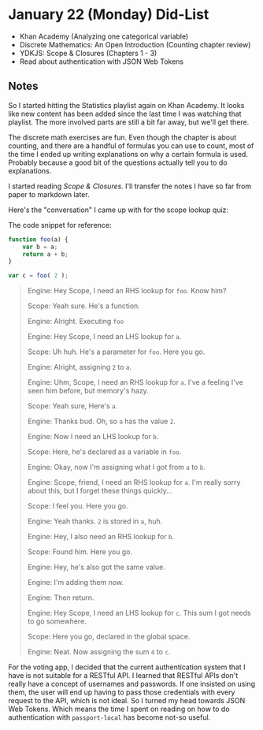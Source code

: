 # January 22 (Monday) Did-List

* Khan Academy (Analyzing one categorical variable)
* Discrete Mathematics: An Open Introduction (Counting chapter review)
* YDKJS: Scope & Closures (Chapters 1 - 3)
* Read about authentication with JSON Web Tokens

## Notes

So I started hitting the Statistics playlist again on Khan Academy. It looks
like new content has been added since the last time I was watching that
playlist. The more involved parts are still a bit far away, but we'll get there.

The discrete math exercises are fun. Even though the chapter is about counting,
and there are a handful of formulas you can use to count, most of the time I
ended up writing explanations on why a certain formula is used. Probably because
a good bit of the questions actually tell you to do explanations.

I started reading *Scope & Closures*. I'll transfer the notes I have so far from
paper to markdown later.

Here's the "conversation" I came up with for the scope lookup quiz:

The code snippet for reference:

```javascript
function foo(a) {
	var b = a;
	return a + b;
}

var c = foo( 2 );
```

> Engine: Hey Scope, I need an RHS lookup for `foo`. Know him?
>
> Scope: Yeah sure. He's a function.
>
> Engine: Alright. Executing `foo`
>
> Engine: Hey Scope, I need an LHS lookup for `a`.
>
> Scope: Uh huh. He's a parameter for `foo`. Here you go.
>
> Engine: Alright, assigning `2` to `a`.
>
> Engine: Uhm, Scope, I need an RHS lookup for `a`. I've a feeling I've seen him
>   before, but memory's hazy.
>
> Scope: Yeah sure, Here's `a`.
>
> Engine: Thanks bud. Oh, so `a` has the value `2`.
>
> Engine: Now I need an LHS lookup for `b`.
>
> Scope: Here, he's declared as a variable in `foo`.
>
> Engine: Okay, now I'm assigning what I got from `a` to `b`.
>
> Engine: Scope, friend, I need an RHS lookup for `a`. I'm really sorry about
> this, but I forget these things quickly...
>
> Scope: I feel you. Here you go.
>
> Engine: Yeah thanks. `2` is stored in `a`, huh.
>
> Engine: Hey, I also need an RHS lookup for `b`.
>
> Scope: Found him. Here you go.
>
> Engine: Hey, he's also got the same value.
>
> Engine: I'm adding them now.
>
> Engine: Then return.
>
> Engine: Hey Scope, I need an LHS lookup for `c`. This sum I got needs to go
> somewhere.
>
> Scope: Here you go, declared in the global space.
>
> Engine: Neat. Now assigning the sum `4` to `c`.

For the voting app, I decided that the current authentication system that I have
is not suitable for a RESTful API. I learned that RESTful APIs don't really have
a concept of usernames and passwords. If one insisted on using them, the user
will end up having to pass those credentials with every request to the API,
which is not ideal. So I turned my head towards JSON Web Tokens. Which means the
time I spent on reading on how to do authentication with `passport-local` has
become not-so useful.
